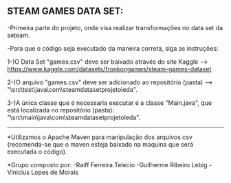 STEAM GAMES DATA SET:
-------------------------------------------------------------------------------------------

-Primeira parte do projeto, onde visa realizar transformações no data set da seteam.

-Para que o código seja executado da maneira correta, siga as instruções:

1-)O Data Set "games.csv" deve ser baixado através do site Kaggle --> https://www.kaggle.com/datasets/fronkongames/steam-games-dataset

2-)O arquivo "games.csv" deve ser adicionado ao repositório (pasta) --> "\src\test\java\com\steamdatasetprojetoleda".

3-)A única classe que é necessaria executar é a classe "Main.java", que está localizada no repositório (pasta):
"\src\main\java\com\steamdatasetprojetoleda".

---------------------------------------------------------------------------------------------
*Utilizamos o Apache Maven para manipulação dos arquivos csv (recomenda-se que o maven esteja baixado na maquina que será executada o código).

*Grupo composto por: 
-Raiff Ferreira Telecio
-Guilherme Ribeiro Lebig 
-Vinicius Lopes de Morais
